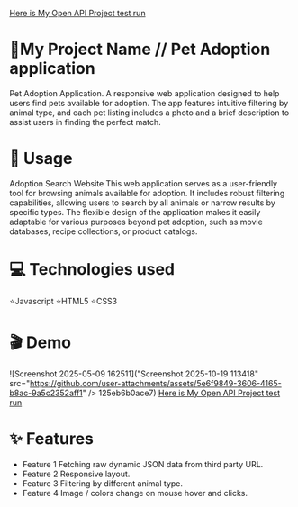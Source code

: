  [Here is My Open API Project test run](https://github.com/Olenka2101/Art_Project_OPEN_API) 
 # 🚀My Project Name // Pet Adoption application
Pet Adoption Application.
A responsive web application designed to help users find pets available for adoption. 
The app features intuitive filtering by animal type, and each pet listing includes a photo and a brief description to assist users in finding the perfect match.

# 📖 Usage

  Adoption Search Website
This web application serves as a user-friendly tool for browsing animals available for adoption.
It includes robust filtering capabilities, allowing users to search by all animals or narrow results by specific types.
The flexible design of the application makes it easily adaptable for various purposes beyond pet adoption, such as movie databases, recipe collections, or product catalogs.
  
  # 💻 Technologies used
  ⭐Javascript
  ⭐HTML5
  ⭐CSS3

# 🎬 Demo
![Screenshot 2025-05-09 162511]("Screenshot 2025-10-19 113418" src="https://github.com/user-attachments/assets/5e6f9849-3606-4165-b8ac-9a5c2352aff1" />
125eb6b0ace7)
 [Here is My Open API Project test run](https://github.com/Olenka2101/Art_Project_OPEN_API) 

# ✨ Features

- Feature 1 Fetching raw dynamic JSON data from third party URL.
- Feature 2 Responsive layout.
- Feature 3 Filtering by different animal type.
- Feature 4 Image / colors change on mouse hover and clicks.

